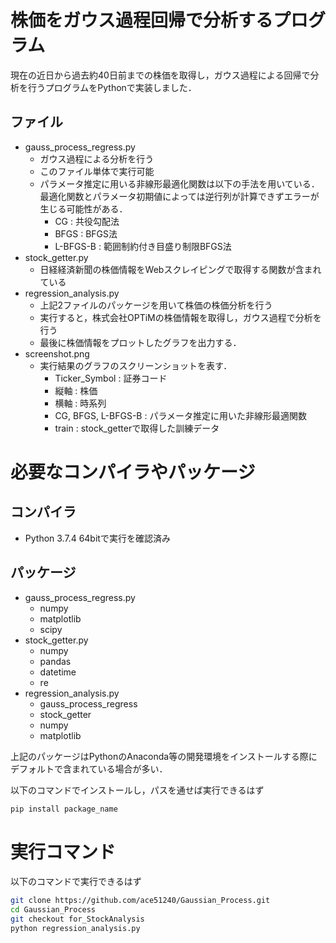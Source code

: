 # 株価をガウス過程回帰で分析するプログラム
 
現在の近日から過去約40日前までの株価を取得し，ガウス過程による回帰で分析を行うプログラムをPythonで実装しました．

## ファイル
- gauss_process_regress.py
  - ガウス過程による分析を行う
  - このファイル単体で実行可能
  - パラメータ推定に用いる非線形最適化関数は以下の手法を用いている．
  最適化関数とパラメータ初期値によっては逆行列が計算できずエラーが生じる可能性がある．
    - CG : 共役勾配法
    - BFGS : BFGS法
    - L-BFGS-B : 範囲制約付き目盛り制限BFGS法
- stock_getter.py
  - 日経経済新聞の株価情報をWebスクレイピングで取得する関数が含まれている
- regression_analysis.py
  - 上記2ファイルのパッケージを用いて株価の株価分析を行う
  - 実行すると，株式会社OPTiMの株価情報を取得し，ガウス過程で分析を行う
  - 最後に株価情報をプロットしたグラフを出力する．
- screenshot.png
  - 実行結果のグラフのスクリーンショットを表す．
    - Ticker_Symbol : 証券コード
    - 縦軸 : 株価
    - 横軸 : 時系列
    - CG, BFGS, L-BFGS-B : パラメータ推定に用いた非線形最適関数
    - train : stock_getterで取得した訓練データ

# 必要なコンパイラやパッケージ

## コンパイラ
- Python 3.7.4 64bitで実行を確認済み

## パッケージ
- gauss_process_regress.py
  - numpy
  - matplotlib
  - scipy
- stock_getter.py
  - numpy
  - pandas
  - datetime
  - re
- regression_analysis.py
  - gauss_process_regress
  - stock_getter
  - numpy
  - matplotlib

上記のパッケージはPythonのAnaconda等の開発環境をインストールする際にデフォルトで含まれている場合が多い．

以下のコマンドでインストールし，パスを通せば実行できるはず
```bash
pip install package_name
```
 
# 実行コマンド
 
以下のコマンドで実行できるはず

```bash
git clone https://github.com/ace51240/Gaussian_Process.git 
cd Gaussian_Process
git checkout for_StockAnalysis
python regression_analysis.py
```

 